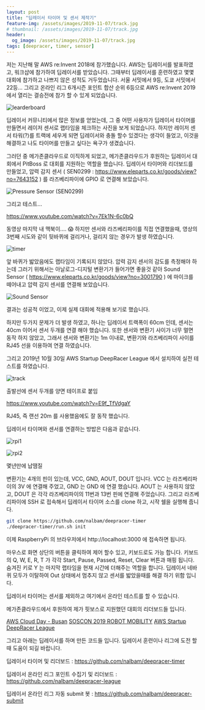 ```yaml
---
layout: post
title: "딥레이서 타이머 및 센서 제작기"
feature-img: /assets/images/2019-11-07/track.jpg
# thumbnail: /assets/images/2019-11-07/track.jpg
header:
  og_image: /assets/images/2019-11-07/track.jpg
tags: [deepracer, timer, sensor]
---
```


저는 지난해 말 AWS re:Invent 2018에 참가했습니다. AWS는 딥레이서를 발표하였고, 워크샵에 참가하여 딥레이서를 받았습니다. 그때부터 딥레이서를 훈련하였고 몇몇 대회에 참가하고 나쁘지 않은 성적도 거두었습니다. 서울 서밋에서 9등, 도쿄 서밋에서 22등... 그리고 온라인 리그 6개시즌 포인트 합산 순위 6등으로 AWS re:Invent 2019에서 열리는 결승전에 참가 할 수 있게 되었습니다.

![learderboard](/assets/images/2019-11-07/learderboard.png)

딥레이서 커뮤니티에서 많은 정보를 얻었는데, 그 중 어떤 사용자가 딥레이서 타이머를 만들면서 레이저 센서로 랩타임을 체크하는 사진을 보게 되었습니다. 하지만 레이저 센서 타워(?)를 트랙에 세우게 되면 딥레이서와 충돌 할수 있겠다는 생각이 들었고, 이것을 해결하고 나도 타이머를 만들고 싶다는 욕구가 생겼습니다.

그러던 중 메가존클라우드로 이직하게 되었고, 메가존클라우드가 후원하는 딥레이서 대회에서 PitBoss 로 대회를 지원하는 역할을 했습니다. 딥레이서 타이머와 리더보드를 만들었고, 압력 감지 센서 ( SEN0299 : https://www.eleparts.co.kr/goods/view?no=7643152 ) 를 라즈베리파이에 GPIO 로 연결해 보았습니다.

![Pressure Sensor (SEN0299)](/assets/images/2019-11-07/pressure-sensor.png)

그리고 테스트...

https://www.youtube.com/watch?v=7Ek1N-6c0bQ


동영상 마지막 내 맥북이.... 😱
하지만 센서와 라즈베리파이를 직접 연결했을때, 영상의 3번째 시도와 같이 뒷바퀴에 걸리거나, 걸리지 않는 경우가 발생 하였습니다.

![timer](/assets/images/2019-11-07/timer.png)

앞 바퀴가 밟았음에도 랩타임이 기록되지 않았다.
압력 감지 센서의 감도를 측정해야 하는데 그러기 위해서는 아날로그-디지털 변환기가 들어가면 좋을것 같아 Sound Sensor ( https://www.eleparts.co.kr/goods/view?no=3001790 ) 에 마이크를 떼어내고 압력 감지 센서를 연결해 보았습니다.

![Sound Sensor](/assets/images/2019-11-07/sound-sensor.jpg)

결과는 성공적 이었고, 이제 실제 대회에 적용해 보기로 했습니다.

하지만 두가지 문제가 더 발생 하였고, 하나는 딥레이서 트랙폭이 60cm 인데, 센서는 40cm 이어서 센서 두개를 연결 해야 했습니다. 또한 센서와 변환기 사이가 너무 멀면 동작 하지 않았고, 그래서 센서와 변환기는 1m 이내로, 변환기와 라즈베리파이 사이를 RJ45 선을 이용하여 연결 하였습니다.

그리고 2019년 10월 30일 AWS Startup DeepRacer League 에서 설치하여 실전 테스트를 하였습니다.

![track](/assets/images/2019-11-07/track.jpg)

출발선에 센서 두개를 양면 테이프로 붙임

https://www.youtube.com/watch?v=E9f_TfVdgaY


RJ45, 즉 랜선 20m 를 사용했음에도 잘 동작 했습니다.

딥레이서 타이며와 센서를 연결하는 방밥은 다음과 같습니다.

![rpi1](/assets/images/2019-11-07/rpi1.jpg)

![rpi2](/assets/images/2019-11-07/rpi2.jpg)

몇년만에 납땜질

변환기는 4개의 핀이 있는데, VCC, GND, AOUT, DOUT 입니다. VCC 는 라즈베리파이의 3V 에 연결해 주었고, GND 는 GND 에 연결 했습니다. AOUT 는 사용하지 않았고, DOUT 은 각각 라즈베리파이의 11번과 13번 핀에 연결해 주었습니다. 그리고 라즈베리파이에 SSH 로 접속해서 딥레이서 타이머 소스를 clone 하고, 시작 쉘을 실행해 줍니다.

```bash
git clone https://github.com/nalbam/deepracer-timer
./deepracer-timer/run.sh init
```

이제 RaspberryPi 의 브라우저에서 http://localhost:3000 에 접속하면 됩니다.

마우스로 화면 상단의 버튼을 클릭하여 제어 할수 있고, 키보드로도 가능 합니다. 키보드의 Q, W, E, R, T 가 각각 Start, Pause, Passed, Reset, Clear 버튼과 매핑 됩니다. 숨겨진 키로 Y 는 마지막 랩타임을 현재 시간에 더해주는 역할을 합니다. 딥레이서 네바퀴 모두가 이탈하여 Out 상태에서 멈추지 않고 센서를 밟았을때를 해결 하기 위함 입니다.

딥레이서 타이머는 센서를 제외하고 여기에서 온라인 테스트를 할 수 있습니다.

메가존클라우드에서 후원하여 제가 핏보스로 지원했던 대회의 리더보드들 입니다.

[AWS Cloud Day - Busan](https://dracer.io/league/busan-1909)
[SOSCON 2019 ROBOT MOBILITY](https://dracer.io/league/soscon-2019)
[AWS Startup DeepRacer League](https://dracer.io/league/startup-2019)

그리고 아래는 딥레이서를 하며 만든 코드들 입니다. 딥레이서 훈련이나 리그에 도전 할때 도움이 되길 바랍니다.

딥레이서 타이머 및 리더보드 : https://github.com/nalbam/deepracer-timer

딥레이서 온라인 리그 포인트 수집기 및 리더보드 : https://github.com/nalbam/deepracer-league

딥레이서 온라인 리그 자동 submit 봇 : https://github.com/nalbam/deepracer-submit
